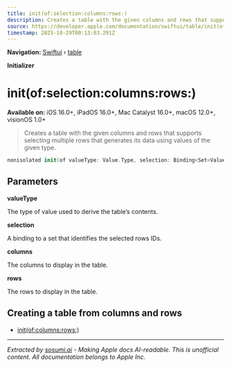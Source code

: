 ```yaml
---
title: init(of:selection:columns:rows:)
description: Creates a table with the given columns and rows that supports selecting multiple rows that generates its data using values of the given type.
source: https://developer.apple.com/documentation/swiftui/table/init(of:selection:columns:rows:)
timestamp: 2025-10-29T00:13:03.291Z
---
```


**Navigation:** [Swiftui](/documentation/swiftui) › [table](/documentation/swiftui/table)

**Initializer**

# init(of:selection:columns:rows:)

**Available on:** iOS 16.0+, iPadOS 16.0+, Mac Catalyst 16.0+, macOS 12.0+, visionOS 1.0+

> Creates a table with the given columns and rows that supports selecting multiple rows that generates its data using values of the given type.

```swift
nonisolated init(of valueType: Value.Type, selection: Binding<Set<Value.ID>>, @TableColumnBuilder<Value, Never> columns: () -> Columns, @TableRowBuilder<Value> rows: () -> Rows)
```

## Parameters

**valueType**

The type of value used to derive the table’s contents.



**selection**

A binding to a set that identifies the selected rows IDs.



**columns**

The columns to display in the table.



**rows**

The rows to display in the table.



## Creating a table from columns and rows

- [init(of:columns:rows:)](/documentation/swiftui/table/init(of:columns:rows:))

---

*Extracted by [sosumi.ai](https://sosumi.ai) - Making Apple docs AI-readable.*
*This is unofficial content. All documentation belongs to Apple Inc.*
